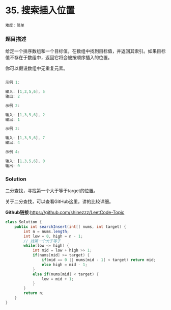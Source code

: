 # 35. 搜索插入位置

`难度：简单`

### 题目描述

给定一个排序数组和一个目标值，在数组中找到目标值，并返回其索引。如果目标值不存在于数组中，返回它将会被按顺序插入的位置。

你可以假设数组中无重复元素。

```matlab

示例 1:

输入: [1,3,5,6], 5
输出: 2

示例 2:

输入: [1,3,5,6], 2
输出: 1

示例 3:

输入: [1,3,5,6], 7
输出: 4

示例 4:

输入: [1,3,5,6], 0
输出: 0
```

### Solution

二分查找，寻找第一个大于等于target的位置。

关于二分查找，可以查看GitHub这里，讲的比较详细。

**Github链接**:<https://github.com/shinezzz/LeetCode-Topic>

```java
class Solution {
    public int searchInsert(int[] nums, int target) {
        int n = nums.length;
        int low = 0, high = n - 1;
        // 找第一个大于等于
        while(low <= high) {
            int mid = low + high >> 1;
            if(nums[mid] >= target) {
                if(mid == 0 || nums[mid - 1] < target) return mid;
                else high = mid - 1;
            }
            else if(nums[mid] < target) {
                low = mid + 1;
            }
        }
        return n;
    }
}
```
